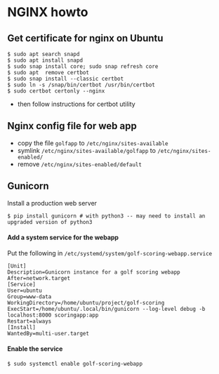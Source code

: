 # NGINX howto

## Get certificate for nginx on Ubuntu

```shell
$ sudo apt search snapd
$ sudo apt install snapd
$ sudo snap install core; sudo snap refresh core
$ sudo apt  remove certbot
$ sudo snap install --classic certbot
$ sudo ln -s /snap/bin/certbot /usr/bin/certbot
$ sudo certbot certonly --nginx
```
- then follow instructions for certbot utility


## Nginx config file for web app
- copy the file `golfapp` to `/etc/nginx/sites-available`
- symlink `/etc/nginx/sites-available/golfapp` to `/etc/nginx/sites-enabled/`
- remove `/etc/nginx/sites-enabled/default`


## Gunicorn
Install a production web server
```shell
$ pip install gunicorn # with python3 -- may need to install an upgraded version of python3
```
#### Add a system service for the webapp
Put the following in `/etc/systemd/system/golf-scoring-webapp.service`
```
[Unit]
Description=Gunicorn instance for a golf scoring webapp
After=network.target
[Service]
User=ubuntu
Group=www-data
WorkingDirectory=/home/ubuntu/project/golf-scoring
ExecStart=/home/ubuntu/.local/bin/gunicorn --log-level debug -b localhost:8000 scoringapp:app
Restart=always
[Install]
WantedBy=multi-user.target
```

#### Enable the service
```
$ sudo systemctl enable golf-scoring-webapp
```
